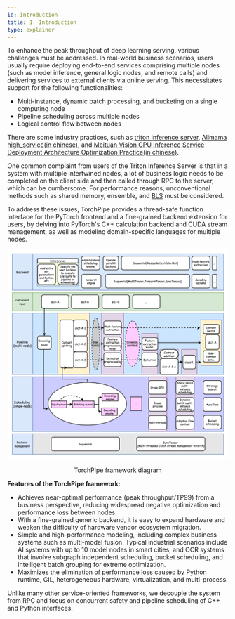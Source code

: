 ```yaml
---
id: introduction
title: 1. Introduction
type: explainer
---
```


To enhance the peak throughput of deep learning serving, various challenges must be addressed. In real-world business scenarios, users usually require deploying end-to-end services comprising multiple nodes (such as model inference, general logic nodes, and remote calls) and delivering services to external clients via online serving. This necessitates support for the following functionalities:
- Multi-instance, dynamic batch processing, and bucketing on a single computing node
- Pipeline scheduling across multiple nodes
- Logical control flow between nodes

There are some industry practices, such as [triton inference server](https://github.com/triton-inference-server/server/blob/main/docs/user_guide/architecture.md#ensemble-models), [Alimama high_service(in chinese)](https://mp.weixin.qq.com/s/Fd2GNXqO3wl3FrA7Wli3jA), and [Meituan Vision GPU Inference Service Deployment Architecture Optimization Practice(in chinese)](https://zhuanlan.zhihu.com/p/605094862).

One common complaint from users of the Triton Inference Server is that in a system with multiple intertwined nodes, a lot of business logic needs to be completed on the client side and then called through RPC to the server, which can be cumbersome. For performance reasons, unconventional methods such as shared memory, ensemble, and [BLS](https://github.com/triton-inference-server/python_backend#business-logic-scripting) must be considered.

To address these issues, TorchPipe provides a thread-safe function interface for the PyTorch frontend and a fine-grained backend extension for users, by delving into PyTorch's C++ calculation backend and CUDA stream management, as well as modeling domain-specific languages for multiple nodes.


![jpg](.././static/images/EngineFlow-light-english.png)
<center>TorchPipe framework diagram</center> 

**Features of the TorchPipe framework:**
- Achieves near-optimal performance (peak throughput/TP99) from a business perspective, reducing widespread negative optimization and performance loss between nodes.
- With a fine-grained generic backend, it is easy to expand hardware and weaken the difficulty of hardware vendor ecosystem migration.
- Simple and high-performance modeling, including complex business systems such as multi-model fusion. Typical industrial scenarios include AI systems with up to 10 model nodes in smart cities, and OCR systems that involve subgraph independent scheduling, bucket scheduling, and intelligent batch grouping for extreme optimization.
- Maximizes the elimination of performance loss caused by Python runtime, GIL, heterogeneous hardware, virtualization, and multi-process.

Unlike many other service-oriented frameworks, we decouple the system from RPC and focus on concurrent safety and pipeline scheduling of C++ and Python interfaces.





